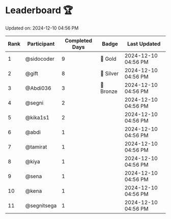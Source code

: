 # Leaderboard 🏆

Updated on: 2024-12-10 04:56 PM

| Rank | Participant       | Completed Days | Badge      | Last Updated         |
|------|-------------------|----------------|------------|----------------------|
| 1    | @sidocoder        | 9              | 🏅 Gold     | 2024-12-10 04:56 PM |
| 2    | @gift             | 8              | 🥈 Silver   | 2024-12-10 04:56 PM |
| 3    | @Abdi036          | 3              | 🥉 Bronze   | 2024-12-10 04:56 PM |
| 4    | @segni            | 2              |            | 2024-12-10 04:56 PM |
| 5    | @kika1s1          | 2              |            | 2024-12-10 04:56 PM |
| 6    | @abdi             | 1              |            | 2024-12-10 04:56 PM |
| 7    | @tamirat          | 1              |            | 2024-12-10 04:56 PM |
| 8    | @kiya             | 1              |            | 2024-12-10 04:56 PM |
| 9    | @sena             | 1              |            | 2024-12-10 04:56 PM |
| 10   | @kena             | 1              |            | 2024-12-10 04:56 PM |
| 11   | @segnitsega       | 1              |            | 2024-12-10 04:56 PM |
